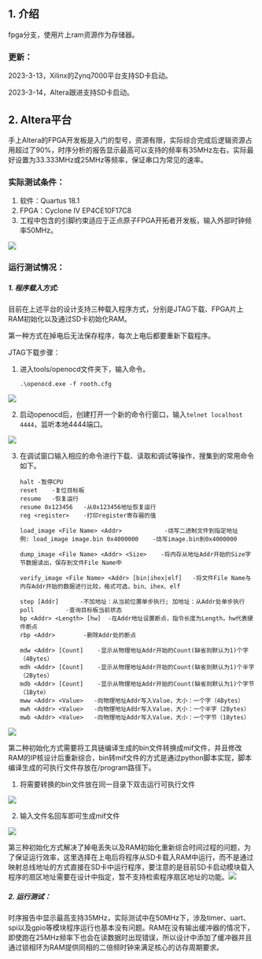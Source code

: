 ## 1. 介绍

fpga分支，使用片上ram资源作为存储器。

### 更新：

2023-3-13，Xilinx的Zynq7000平台支持SD卡启动。

2023-3-14，Altera跟进支持SD卡启动。

## 2. Altera平台

手上Altera的FPGA开发板是入门的型号，资源有限，实际综合完成后逻辑资源占用超过了90%，时序分析的报告显示最高可以支持的频率有35MHz左右，实际最好设置为33.333MHz或25MHz等频率，保证串口为常见的速率。

### 实际测试条件：

1. 软件：Quartus 18.1
2. FPGA：Cyclone Ⅳ EP4CE10F17C8
3. 工程中包含的引脚约束适应于正点原子FPGA开拓者开发板，输入外部时钟频率50MHz。

![](https://gitee.com/havocsite/rooth/raw/fpga/images/DSC_0481.png)

### 运行测试情况：

##### 1. 程序载入方式:

目前在上述平台的设计支持三种载入程序方式，分别是JTAG下载、FPGA片上RAM初始化以及通过SD卡初始化RAM。

第一种方式在掉电后无法保存程序，每次上电后都要重新下载程序。

JTAG下载步骤：

1. 进入tools/openocd文件夹下，输入命令。

   ```
   .\openocd.exe -f rooth.cfg
   ```

![](https://gitee.com/havocsite/rooth/raw/fpga/images/imags_20230314_175825.png)

2. 启动openocd后，创建打开一个新的命令行窗口，输入`telnet localhost 4444`，监听本地4444端口。

![](https://gitee.com/havocsite/rooth/raw/fpga/images/imags_20230314_180001.png)

3. 在调试窗口输入相应的命令进行下载、读取和调试等操作，搜集到的常用命令如下。

   ```
   halt	-暂停CPU
   reset	-复位目标板
   resume 	-恢复运行
   resume 0x123456   -从0x123456地址恢复运行
   reg <register>    -打印register寄存器的值
   
   load_image <File Name> <Addr>		    -烧写二进制文件到指定地址
   例: load_image image.bin 0x4000000  	-烧写image.bin到0x4000000
   
   dump_image <File Name> <Addr> <Size>    -将内存从地址Addr开始的Size字节数据读出，保存到文件File Name中
   
   verify_image <File Name> <Addr> [bin|ihex|elf] 	-将文件File Name与内存Addr开始的数据进行比较，格式可选，bin、ihex、elf
   
   step [Addr]		-不加地址：从当前位置单步执行; 加地址：从Addr处单步执行
   poll		    -查询目标板当前状态
   bp <Addr> <Length> [hw] 	-在Addr地址设置断点，指令长度为Length，hw代表硬件断点
   rbp <Addr>		 -删除Addr处的断点
   
   mdw <Addr> [Count]	 -显示从物理地址Addr开始的Count(缺省则默认为1)个字（4Bytes）
   mdh <Addr> [Count]	 -显示从物理地址Addr开始的Count(缺省则默认为1)个半字（2Bytes）
   mdb <Addr> [Count]	 -显示从物理地址Addr开始的Count(缺省则默认为1)个字节（1Byte）
   mww <Addr> <Value>   -向物理地址Addr写入Value，大小：一个字（4Bytes）
   mwh <Addr> <Value>   -向物理地址Addr写入Value，大小：一个半字（2Bytes）
   mwb <Addr> <Value>   -向物理地址Addr写入Value，大小：一个字节（1Bytes）
   ```

![](https://gitee.com/havocsite/rooth/raw/fpga/images/imags_20230314_175944.png)

第二种初始化方式需要将工具链编译生成的bin文件转换成mif文件，并且修改RAM的IP核设计后重新综合，bin转mif文件的方式是通过python脚本实现，脚本编译生成的可执行文件存放在/program路径下。

1. 将需要转换的bin文件放在同一目录下双击运行可执行文件

![](https://gitee.com/havocsite/rooth/raw/fpga/images/imags_20230314_131709.png)

2. 输入文件名回车即可生成mif文件

![](https://gitee.com/havocsite/rooth/raw/fpga/images/imags_20230314_183532.png)

第三种初始化方式解决了掉电丢失以及RAM初始化重新综合时间过程的问题，为了保证运行效率，这里选择在上电后将程序从SD卡载入RAM中运行，而不是通过映射总线地址的方式直接在SD卡中运行程序，要注意的是目前SD卡启动模块载入程序的扇区地址需要在设计中指定，暂不支持检索程序扇区地址的功能。![](https://gitee.com/havocsite/rooth/raw/fpga/images/imags_20230314_131413.png)



##### 2. 运行测试：

时序报告中显示最高支持35MHz，实际测试中在50MHz下，涉及timer、uart、spi以及gpio等模块程序运行也基本没有问题。RAM在没有输出缓冲器的情况下，即使跑在25MHz频率下也会在读数据时出现错误，所以设计中添加了缓冲器并且通过锁相环为RAM提供同相的二倍频时钟来满足核心的访存周期要求。

